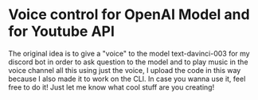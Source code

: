 # Voice control for OpenAI Model and for Youtube API

The original idea is to give a "voice" to the model text-davinci-003 for my discord bot in order to ask question to the model and to play music in the voice channel all this using just the voice, I upload the code in this way because I also made it to work on the CLI. In case you wanna use it, feel free to do it! Just let me know what cool stuff are you creating!
